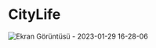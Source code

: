 # CityLife
 
![Ekran Görüntüsü - 2023-01-29 16-28-06](https://user-images.githubusercontent.com/111579457/215329466-b0a403c2-0e23-4af2-8c49-22c0723a16c3.png)
